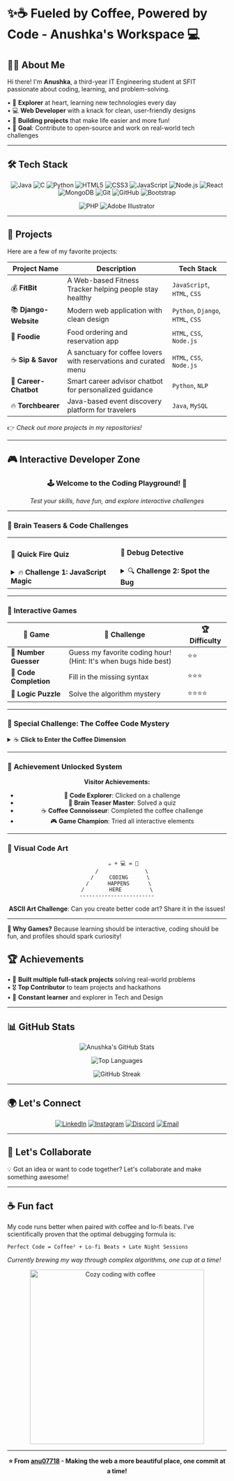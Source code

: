 # ✨☕ Fueled by Coffee, Powered by Code - Anushka's Workspace  💻 


## 🧑‍💻 About Me

Hi there! I'm **Anushka**, a third-year IT Engineering student at SFIT passionate about coding, learning, and problem-solving.

• 🌟 **Explorer** at heart, learning new technologies every day  
• 💻 **Web Developer** with a knack for clean, user-friendly designs  
• 🧩 **Building projects** that make life easier and more fun!  
• 🎯 **Goal**: Contribute to open-source and work on real-world tech challenges  

---

## 🛠️ Tech Stack

<div align="center">

![Java](https://img.shields.io/badge/Java-ED8B00?style=for-the-badge&logo=openjdk&logoColor=white)
![C](https://img.shields.io/badge/C-00599C?style=for-the-badge&logo=c&logoColor=white)
![Python](https://img.shields.io/badge/Python-3776AB?style=for-the-badge&logo=python&logoColor=white)
![HTML5](https://img.shields.io/badge/HTML5-E34F26?style=for-the-badge&logo=html5&logoColor=white)
![CSS3](https://img.shields.io/badge/CSS3-1572B6?style=for-the-badge&logo=css3&logoColor=white)
![JavaScript](https://img.shields.io/badge/JavaScript-F7DF1E?style=for-the-badge&logo=javascript&logoColor=black)
![Node.js](https://img.shields.io/badge/Node.js-43853D?style=for-the-badge&logo=node.js&logoColor=white)
![React](https://img.shields.io/badge/React-20232A?style=for-the-badge&logo=react&logoColor=61DAFB)
![MongoDB](https://img.shields.io/badge/MongoDB-4EA94B?style=for-the-badge&logo=mongodb&logoColor=white)
![Git](https://img.shields.io/badge/Git-F05032?style=for-the-badge&logo=git&logoColor=white)
![GitHub](https://img.shields.io/badge/GitHub-100000?style=for-the-badge&logo=github&logoColor=white)
![Bootstrap](https://img.shields.io/badge/Bootstrap-563D7C?style=for-the-badge&logo=bootstrap&logoColor=white)

![PHP](https://img.shields.io/badge/PHP-777BB4?style=for-the-badge&logo=php&logoColor=white)
![Adobe Illustrator](https://img.shields.io/badge/Adobe%20Illustrator-FF9A00?style=for-the-badge&logo=adobe%20illustrator&logoColor=white)

</div>

---

## 🚀 Projects

Here are a few of my favorite projects:

| Project Name | Description | Tech Stack |
|-------------|-------------|------------|
| 💰 **FitBit** | A Web-based Fitness Tracker helping people stay healthy | `JavaScript`, `HTML`, `CSS` |
| 📚 **Django-Website** | Modern web application with clean design | `Python`, `Django`, `HTML`, `CSS` |
| 🍕 **Foodie** | Food ordering and reservation app | `HTML`, `CSS`, `Node.js` |
| ☕ **Sip & Savor** | A sanctuary for coffee lovers with reservations and curated menu | `HTML`, `CSS`, `Node.js` |
| 🤖 **Career-Chatbot** | Smart career advisor chatbot for personalized guidance | `Python`, `NLP` |
| 🔥 **Torchbearer** | Java-based event discovery platform for travelers | `Java`, `MySQL` |

👉 *Check out more projects in my repositories!*

---
## 🎮 Interactive Developer Zone

<div align="center">

### 🕹️ **Welcome to the Coding Playground!** 🎯

*Test your skills, have fun, and explore interactive challenges*

</div>

---

### 🧠 **Brain Teasers & Code Challenges**

<table>
<tr>
<td width="50%">

#### 🎯 **Quick Fire Quiz**
<details>
<summary>🔥 <strong>Challenge 1: JavaScript Magic</strong></summary>

```javascript
console.log(0.1 + 0.2 === 0.3);
```

**What's the output?**
- A) `true`
- B) `false` 
- C) `undefined`

<details>
<summary>💡 <strong>Show Answer</strong></summary>

**Answer: B) `false`**

Due to floating-point precision! The result is `0.30000000000000004`

*JavaScript quirks strike again!* 🤯

</details>
</details>

</td>
<td width="50%">

#### 🐛 **Debug Detective**
<details>
<summary>🔍 <strong>Challenge 2: Spot the Bug</strong></summary>

```python
def greet_developer(name):
    message = f"Hello {name}!"
    return message.upper()

result = greet_developer()
print(result)
```

**What's wrong?**

<details>
<summary>🔧 <strong>Show Solution</strong></summary>

**Bug**: Missing required parameter `name`

**Fix**: `result = greet_developer("Anushka")`

*Always check your function signatures!* ✅

</details>
</details>

</td>
</tr>
</table>

---

### 🎲 **Interactive Games**

<div align="center">

| 🎪 **Game** | 🎯 **Challenge** | 🏆 **Difficulty** |
|-------------|------------------|-------------------|
| 🔢 **Number Guesser** | Guess my favorite coding hour! (Hint: It's when bugs hide best) | ⭐⭐ |
| 📝 **Code Completion** | Fill in the missing syntax | ⭐⭐⭐ |
| 🧩 **Logic Puzzle** | Solve the algorithm mystery | ⭐⭐⭐⭐ |

</div>

---

### 🎪 **Special Challenge: The Coffee Code Mystery**

<details>
<summary>☕ <strong>Click to Enter the Coffee Dimension</strong></summary>

```javascript
const coffeeLevels = {
    none: "Syntax errors everywhere 😵",
    some: "Code compiles but logic is fuzzy ☁️",
    perfect: "Clean code flows like poetry ✨",
    overflow: "Too much caffeine, creating quantum code 🚀"
};

// Your mission: Find the perfect coffee balance!
function getCodingState(cups) {
    // What should go here?
}
```

**Challenge**: Complete the function to return the right coding state!

<details>
<summary>💻 <strong>Reveal the Solution</strong></summary>

```javascript
function getCodingState(cups) {
    if (cups === 0) return coffeeLevels.none;
    if (cups <= 2) return coffeeLevels.some;
    if (cups <= 4) return coffeeLevels.perfect;
    return coffeeLevels.overflow;
}
```

**Perfect Answer!** You've mastered the coffee-code correlation! 🎉

</details>
</details>

---

### 🏅 **Achievement Unlocked System**

<div align="center">

**Visitor Achievements:**
- 🎯 **Code Explorer**: Clicked on a challenge
- 🧠 **Brain Teaser Master**: Solved a quiz
- ☕ **Coffee Connoisseur**: Completed the coffee challenge
- 🎮 **Game Champion**: Tried all interactive elements

</div>

---

### 🎨 **Visual Code Art**

<div align="center">

```
    ☕ + 💻 = 🚀
   /               \
  /     CODING      \
 /      HAPPENS      \
/        HERE         \
------------------------
```

**ASCII Art Challenge**: Can you create better code art? Share it in the issues!

</div>

---

**🎪 Why Games?** Because learning should be interactive, coding should be fun, and profiles should spark curiosity!

## 🏆 Achievements

• 🚀 **Built multiple full-stack projects** solving real-world problems  
• 🎖️ **Top Contributor** to team projects and hackathons  
• 🌟 **Constant learner** and explorer in Tech and Design  

---

## 📊 GitHub Stats

<div align="center">

![Anushka's GitHub Stats](https://github-readme-stats.vercel.app/api?username=anu07718&show_icons=true&theme=tokyonight&hide_border=true)

![Top Languages](https://github-readme-stats.vercel.app/api/top-langs/?username=anu07718&layout=compact&theme=tokyonight&hide_border=true)

![GitHub Streak](https://github-readme-streak-stats.herokuapp.com/?user=anu07718&theme=tokyonight&hide_border=true)

</div>

---

## 🌍 Let's Connect

<div align="center">

[![LinkedIn](https://img.shields.io/badge/LINKEDIN-0077B5?style=for-the-badge&logo=linkedin&logoColor=white)](https://linkedin.com/in/anushka-kotal)
[![Instagram](https://img.shields.io/badge/INSTAGRAM-E4405F?style=for-the-badge&logo=instagram&logoColor=white)](https://instagram.com/yourhandle)
[![Discord](https://img.shields.io/badge/DISCORD-5865F2?style=for-the-badge&logo=discord&logoColor=white)](https://discord.com/users/yourid)
[![Email](https://img.shields.io/badge/EMAIL-D14836?style=for-the-badge&logo=gmail&logoColor=white)](mailto:askotal07@gmail.com)

</div>

---

## 🤝 Let's Collaborate

💡 Got an idea or want to code together? Let's collaborate and make something awesome!

---

## ☕ Fun fact

My code runs better when paired with coffee and lo-fi beats. I've scientifically proven that the optimal debugging formula is: 

```
Perfect Code = Coffee² + Lo-fi Beats + Late Night Sessions
```

*Currently brewing my way through complex algorithms, one cup at a time!*

<div align="center">

<img src="https://i.imgur.com/your-coffee-coding-image.jpg" width="400" alt="Cozy coding with coffee">

</div>

---

<div align="center">



**⭐ From [anu07718](https://github.com/anu07718) - Making the web a more beautiful place, one commit at a time!**

</div>
